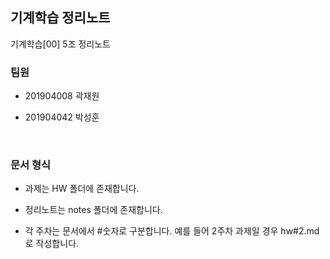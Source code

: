 ## 기계학습 정리노트

기계학습[00] 5조 정리노트

### 팀원

- 201904008 곽재원

- 201904042 박성훈

<br>

### 문서 형식

- 과제는 HW 폴더에 존재합니다.

- 정리노트는 notes 폴더에 존재합니다.

- 각 주차는 문서에서 #숫자로 구분합니다. 예를 들어 2주차 과제일 경우 hw#2.md로 작성합니다.
